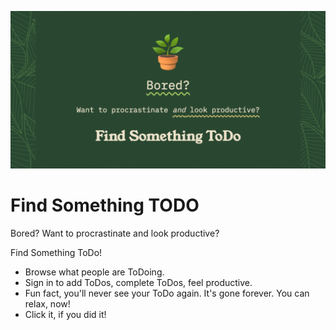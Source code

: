 ![Bored? Want to procrastinate and look productive? Find Something ToDo.](og.png)

# Find Something TODO

Bored? Want to procrastinate and look productive?

Find Something ToDo!

- Browse what people are ToDoing.
- Sign in to add ToDos, complete ToDos, feel productive.
- Fun fact, you'll never see your ToDo again. It's gone forever. You can relax, now!
- Click it, if you did it!
